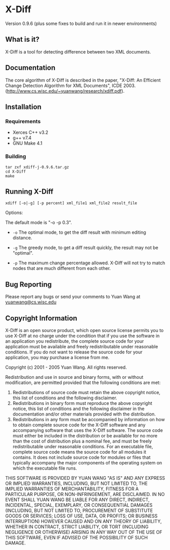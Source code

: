 # X-Diff

Version 0.9.6 (plus some fixes to build and run it in newer environments)

## What is it?

X-Diff is a tool for detecting difference between two XML documents.

## Documentation

The core algorithm of X-Diff is described in the paper, "X-Diff: An
Efficient Change Detection Algorithm for XML Documents", ICDE 2003.
(http://www.cs.wisc.edu/~yuanwang/research/xdiff.pdf).

## Installation

### Requirements

- Xerces C++ v3.2
- g++ v7.4
- GNU Make 4.1

### Building

	tar zxf xdiff-j-0.9.6.tar.gz
	cd X-Diff
	make

## Running X-Diff

    xdiff [-o|-g] [-p percent] xml_file1 xml_file2 result_file

Options:

The default mode is "-o -p 0.3".
	
 - `-o` The optimal mode, to get the diff result with minimum editing
  	distance.
	
 - `-g`	The greedy mode, to get a diff result quickly, the result may not
  	be "optimal".
	
 - `-p`	The maximum change percentage allowed. X-Diff will not try to match
  	nodes that are much different from each other.

## Bug Reporting

Please report any bugs or send your comments to Yuan Wang at
yuanwang@cs.wisc.edu

## Copyright Information

X-Diff is an open source product, which open source license permits you to
use X-Diff at no charge under the condition that if you use the software in
an application you redistribute, the complete source code for your application
must be available and freely redistributable under reasonable conditions.
If you do not want to release the source code for your application, you may
purchase a license from me.



Copyright (c) 2001 - 2005
	Yuan Wang. All rights reserved.

Redistribution and use in source and binary forms, with or without
modification, are permitted provided that the following conditions
are met:
1. Redistributions of source code must retain the above copyright notice,
this list of conditions and the following disclaimer.
2. Redistributions in binary form must reproduce the above copyright
notice, this list of conditions and the following disclaimer in the 
documentation and/or other materials provided with the distribution.
3. Redistributions in any form must be accompanied by information on
how to obtain complete source code for the X-Diff software and any
accompanying software that uses the X-Diff software.  The source code
must either be included in the distribution or be available for no 
more than the cost of distribution plus a nominal fee, and must be
freely redistributable under reasonable conditions.  For an executable
file, complete source code means the source code for all modules it
contains.  It does not include source code for modules or files that 
typically accompany the major components of the operating system on
which the executable file runs.

THIS SOFTWARE IS PROVIDED BY YUAN WANG "AS IS" AND ANY EXPRESS OR IMPLIED
WARRANTIES, INCLUDING, BUT NOT LIMITED TO, THE IMPLIED WARRANTIES OF 
MERCHANTABILITY, FITNESS FOR A PARTICULAR PURPOSE, OR NON-INFRINGEMENT,
ARE DISCLAIMED.  IN NO EVENT SHALL YUAN WANG BE LIABLE FOR ANY DIRECT,
INDIRECT, INCIDENTAL, SPECIAL, EXEMPLARY, OR CONSEQUENTIAL DAMAGES
(INCLUDING, BUT NOT LIMITED TO, PROCUREMENT OF SUBSTITUTE GOODS OR 
SERVICES; LOSS OF USE, DATA, OR PROFITS; OR BUSINESS INTERRUPTION)
HOWEVER CAUSED AND ON ANY THEORY OF LIABILITY, WHETHER IN CONTRACT, 
STRICT LIABILITY, OR TORT (INCLUDING NEGLIGENCE OR OTHERWISE) ARISING 
IN ANY WAY OUT OF THE USE OF THIS SOFTWARE, EVEN IF ADVISED OF THE 
POSSIBILITY OF SUCH DAMAGE.

